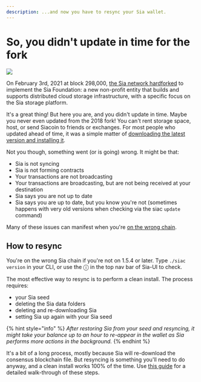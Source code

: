```yaml
---
description: ...and now you have to resync your Sia wallet.
---
```


# So, you didn't update in time for the fork

![](../../../.gitbook/assets/cap.jpg)

On February 3rd, 2021 at block 298,000, [the Sia network hardforked](navigating-the-2021-sia-hardfork.md) to implement the Sia Foundation: a new non-profit entity that builds and supports distributed cloud storage infrastructure, with a specific focus on the Sia storage platform.

It's a great thing! But here you are, and you didn't update in time. Maybe you never even updated from the 2018 fork! You can't rent storage space, host, or send Siacoin to friends or exchanges. For most people who updated ahead of time, it was a simple matter of [downloading the latest version and installing it](../../../your-sia-wallet/wallet-setup/sia-ui/how-to-download-and-install-sia-ui.md#find\_the\_right\_download\_for\_you).

Not you though, something went (or is going) wrong. It might be that:

* Sia is not syncing
* Sia is not forming contracts
* Your transactions are not broadcasting
* Your transactions are broadcasting, but are not being received at your destination
* Sia says you are not up to date
* Sia says you are up to date, but you know you're not (sometimes happens with very old versions when checking via the siac `update` command)

Many of these issues can manifest when you're [on the wrong chain](using-the-wrong-chain-after-a-fork.md).

## How to resync

You're on the wrong Sia chain if you're not on 1.5.4 or later. Type `./siac version` in your CLI, or use the ⓘ in the top nav bar of Sia-UI to check.

The most effective way to resync is to perform a clean install. The process requires:

* your Sia seed
* deleting the Sia data folders
* deleting and re-downloading Sia
* setting Sia up again with your Sia seed

{% hint style="info" %}
_After restoring Sia from your seed and resyncing, it might take your balance up to an hour to re-appear in the wallet as Sia performs more actions in the background._
{% endhint %}

It's a bit of a long process, mostly because Sia will re-download the consensus blockchain file. But resyncing is something you'll need to do anyway, and a clean install works 100% of the time. Use [this guide](../../../your-sia-wallet/wallet-setup/sia-ui/how-to-perform-a-clean-install-in-sia-ui.md) for a detailed walk-through of these steps.
